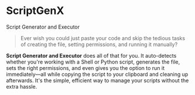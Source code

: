 # ScriptGenX
Script Generator and Executor
>Ever wish you could just paste your code and skip the tedious tasks of creating the file, setting permissions, and running it manually? 

**Script Generator and Executor** does all of that for you. It auto-detects whether you're working with a Shell or Python script, generates the file, sets the right permissions, and even gives you the option to run it immediately—all while copying the script to your clipboard and cleaning up afterwards. It's the simple, efficient way to manage your scripts without the extra hassle.

